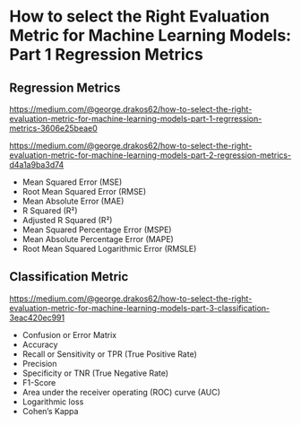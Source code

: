 # How to select the Right Evaluation Metric for Machine Learning Models: Part 1 Regression Metrics
## Regression Metrics
https://medium.com/@george.drakos62/how-to-select-the-right-evaluation-metric-for-machine-learning-models-part-1-regrression-metrics-3606e25beae0

https://medium.com/@george.drakos62/how-to-select-the-right-evaluation-metric-for-machine-learning-models-part-2-regression-metrics-d4a1a9ba3d74 

- Mean Squared Error (MSE)
- Root Mean Squared Error (RMSE)
- Mean Absolute Error (MAE)
- R Squared (R²)
- Adjusted R Squared (R²)
- Mean Squared Percentage Error (MSPE)
- Mean Absolute Percentage Error (MAPE)
- Root Mean Squared Logarithmic Error (RMSLE)

## Classification Metric
https://medium.com/@george.drakos62/how-to-select-the-right-evaluation-metric-for-machine-learning-models-part-3-classification-3eac420ec991 

- Confusion or Error Matrix
- Accuracy
- Recall or Sensitivity or TPR (True Positive Rate)
- Precision
- Specificity or TNR (True Negative Rate)
- F1-Score
- Area under the receiver operating (ROC) curve (AUC)
- Logarithmic loss
- Cohen’s Kappa
